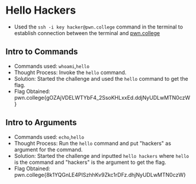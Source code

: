 # Hello Hackers  
- Used the `ssh -i key hacker@pwn.college` command in the terminal to establish connection between the terminal and [pwn.college](https://pwn.college/)

## Intro to Commands
- Commands used: `whoami`,`hello`
- Thought Process: Invoke the `hello` command. 
- Solution: Started the challenge and used the `hello` command to get the flag.  
- Flag Obtained: pwn.college{gOZAjVDELWTYbF4_2SsoKHLxxEd.ddjNyUDLwMTN0czW}

## Intro to Arguments  
- Commands used: `echo`,`hello`
- Thought Process: Run the `hello` command and put "hackers" as argument for the command.  
- Solution: Started the challenge and inputted `hello hackers` where `hello` is the command and "hackers" is the argument to get the flag.  
- Flag Obtained: pwn.college{8k1YQGnLE4PISzhhKv9Zkc1rDFz.dhjNyUDLwMTN0czW}
